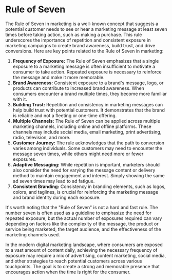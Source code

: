 # Rule of Seven

The Rule of Seven in marketing is a well-known concept that suggests a potential customer needs to see or hear a marketing message at least seven times before taking action, such as making a purchase. This rule underscores the importance of repetition and consistent exposure in marketing campaigns to create brand awareness, build trust, and drive conversions. Here are key points related to the Rule of Seven in marketing:

1. **Frequency of Exposure:** The Rule of Seven emphasizes that a single exposure to a marketing message is often insufficient to motivate a consumer to take action. Repeated exposure is necessary to reinforce the message and make it more memorable.
2. **Brand Awareness:** Consistent exposure to a brand's message, logo, or products can contribute to increased brand awareness. When consumers encounter a brand multiple times, they become more familiar with it.
3. **Building Trust:** Repetition and consistency in marketing messages can help build trust with potential customers. It demonstrates that the brand is reliable and not a fleeting or one-time offering.
4. **Multiple Channels:** The Rule of Seven can be applied across multiple marketing channels, including online and offline platforms. These channels may include social media, email marketing, print advertising, radio, television, and more.
5. **Customer Journey:** The rule acknowledges that the path to conversion varies among individuals. Some customers may need to encounter the message seven times, while others might need more or fewer exposures.
6. **Adaptive Messaging:** While repetition is important, marketers should also consider the need for varying the message content or delivery method to maintain engagement and interest. Simply showing the same ad seven times may lead to ad fatigue.
7. **Consistent Branding:** Consistency in branding elements, such as logos, colors, and taglines, is crucial for reinforcing the marketing message and brand identity during each exposure.

It's worth noting that the "Rule of Seven" is not a hard and fast rule. The number seven is often used as a guideline to emphasize the need for repeated exposure, but the actual number of exposures required can vary depending on factors like the complexity of the message, the product or service being marketed, the target audience, and the effectiveness of the marketing channels used.

In the modern digital marketing landscape, where consumers are exposed to a vast amount of content daily, achieving the necessary frequency of exposure may require a mix of advertising, content marketing, social media, and other strategies to reach potential customers across various touchpoints. The goal is to create a strong and memorable presence that encourages action when the time is right for the consumer.